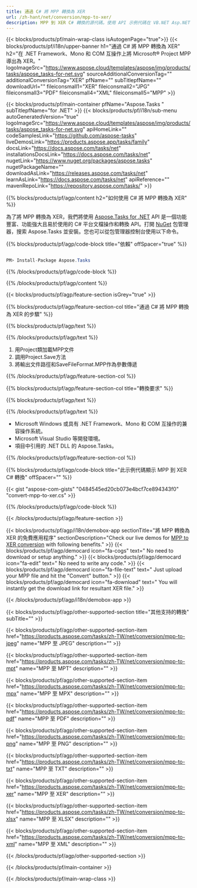 ```yaml
---
title: 通過 C# 將 MPP 轉換為 XER 
url: /zh-hant/net/conversion/mpp-to-xer/ 
description: MPP 到 XER C# 轉換的源代碼。使用 API 示例代碼在 VB.NET Asp.NET 或任何基於 .NET 的應用程序中將 MPP 文件批量轉換為 XER。
---
```


{{< blocks/products/pf/main-wrap-class isAutogenPage="true">}}
{{< blocks/products/pf/i18n/upper-banner h1="通過 C# 將 MPP 轉換為 XER" h2="在 .NET Framework、Mono 和 COM 互操作上將 Microsoft® Project MPP 導出為 XER。" logoImageSrc="https://www.aspose.cloud/templates/aspose/img/products/tasks/aspose_tasks-for-net.svg" sourceAdditionalConversionTag="" additionalConversionTag="XER" pfName="" subTitlepfName="" downloadUrl="" fileiconsmall1="XER" fileiconsmall2="JPG" fileiconsmall3="PDF" fileiconsmall4="XML" fileiconsmall5="MPP" >}}

{{< blocks/products/pf/main-container pfName="Aspose.Tasks " subTitlepfName="for .NET" >}}
{{< blocks/products/pf/i18n/sub-menu autoGeneratedVersion="true" logoImageSrc="https://www.aspose.cloud/templates/aspose/img/products/tasks/aspose_tasks-for-net.svg" apiHomeLink="" codeSamplesLink="https://github.com/aspose-tasks" liveDemosLink="https://products.aspose.app/tasks/family" docsLink="https://docs.aspose.com/tasks/net" installationsDocsLink="https://docs.aspose.com/tasks/net" nugetLink="https://www.nuget.org/packages/aspose.tasks" nugetPackageName="" downloadAsLink="https://releases.aspose.com/tasks/net" learnAsLink="https://docs.aspose.com/tasks/net" apiReference="" mavenRepoLink="https://repository.aspose.com/tasks/" >}}

{{% blocks/products/pf/agp/content h2="如何使用 C# 將 MPP 轉換為 XER" %}}

為了將 MPP 轉換為 XER，我們將使用
 [Aspose.Tasks for .NET](https://products.aspose.com/tasks/net)
 API 是一個功能豐富、功能強大且易於使用的 C# 平台文檔操作和轉換 API。打開
 [NuGet](https://www.nuget.org/packages/aspose.tasks)
 包管理器，搜索
 Aspose.Tasks
 並安裝。您也可以從包管理器控制台使用以下命令。

{{% blocks/products/pf/agp/code-block title="依賴" offSpacer="true" %}}

```cs

PM> Install-Package Aspose.Tasks

```

{{% /blocks/products/pf/agp/code-block %}}

{{% /blocks/products/pf/agp/content %}}

{{< blocks/products/pf/agp/feature-section isGrey="true" >}}

{{% blocks/products/pf/agp/feature-section-col title="通過 C# 將 MPP 轉換為 XER 的步驟" %}}

{{% blocks/products/pf/agp/text %}}

{{% /blocks/products/pf/agp/text %}}

1. 用Project類加載MPP文件
1. 調用Project.Save方法
1. 將輸出文件路徑和SaveFileFormat.MPP作為參數傳遞

{{% /blocks/products/pf/agp/feature-section-col %}}

{{% blocks/products/pf/agp/feature-section-col title="轉換要求" %}}

{{% blocks/products/pf/agp/text %}}

{{% /blocks/products/pf/agp/text %}}

- Microsoft Windows 或具有 .NET Framework、Mono 和 COM 互操作的兼容操作系統。
- Microsoft Visual Studio 等開發環境。
- 項目中引用的 .NET DLL 的 Aspose.Tasks。

{{% /blocks/products/pf/agp/feature-section-col %}}

{{% blocks/products/pf/agp/code-block title="此示例代碼顯示 MPP 到 XER C# 轉換" offSpacer="" %}}

{{< gist "aspose-com-gists" "0484545ed20cb073e4bcf7ce894343f0" "convert-mpp-to-xer.cs" >}}

{{% /blocks/products/pf/agp/code-block %}}

{{< /blocks/products/pf/agp/feature-section >}}

<!-- aboutfile Starts -->

{{< blocks/products/pf/agp/i18n/demobox-app sectionTitle="將 MPP 轉換為 XER 的免費應用程序" sectionDescription="Check our live demos for [MPP to XER conversion](https://products.aspose.app/tasks/conversion/mpp-to-xer) with following benefits." >}}
        {{< blocks/products/pf/agp/democard icon="fa-cogs" text=" No need to download or setup anything." >}}
        {{< blocks/products/pf/agp/democard icon="fa-edit" text=" No need to write any code." >}}
        {{< blocks/products/pf/agp/democard icon="fa-file-text" text=" Just upload your MPP file and hit the \"Convert\" button." >}}
        {{< blocks/products/pf/agp/democard icon="fa-download" text=" You will instantly get the download link for resultant XER file." >}}

{{< /blocks/products/pf/agp/i18n/demobox-app >}}

<!-- aboutfile Ends -->

{{< blocks/products/pf/agp/other-supported-section title="其他支持的轉換" subTitle="" >}}

{{< blocks/products/pf/agp/other-supported-section-item href="https://products.aspose.com/tasks/zh-TW/net/conversion/mpp-to-jpeg" name="MPP 至 JPEG" description="" >}}

{{< blocks/products/pf/agp/other-supported-section-item href="https://products.aspose.com/tasks/zh-TW/net/conversion/mpp-to-mpt" name="MPP 至 MPT" description="" >}}

{{< blocks/products/pf/agp/other-supported-section-item href="https://products.aspose.com/tasks/zh-TW/net/conversion/mpp-to-mpx" name="MPP 至 MPX" description="" >}}

{{< blocks/products/pf/agp/other-supported-section-item href="https://products.aspose.com/tasks/zh-TW/net/conversion/mpp-to-pdf" name="MPP 至 PDF" description="" >}}

{{< blocks/products/pf/agp/other-supported-section-item href="https://products.aspose.com/tasks/zh-TW/net/conversion/mpp-to-png" name="MPP 至 PNG" description="" >}}

{{< blocks/products/pf/agp/other-supported-section-item href="https://products.aspose.com/tasks/zh-TW/net/conversion/mpp-to-txt" name="MPP 至 TXT" description="" >}}

{{< blocks/products/pf/agp/other-supported-section-item href="https://products.aspose.com/tasks/zh-TW/net/conversion/mpp-to-xer" name="MPP 至 XER" description="" >}}

{{< blocks/products/pf/agp/other-supported-section-item href="https://products.aspose.com/tasks/zh-TW/net/conversion/mpp-to-xlsx" name="MPP 至 XLSX" description="" >}}

{{< blocks/products/pf/agp/other-supported-section-item href="https://products.aspose.com/tasks/zh-TW/net/conversion/mpp-to-xml" name="MPP 至 XML" description="" >}}



{{< /blocks/products/pf/agp/other-supported-section >}}

{{< /blocks/products/pf/main-container >}}
    
{{< /blocks/products/pf/main-wrap-class >}}